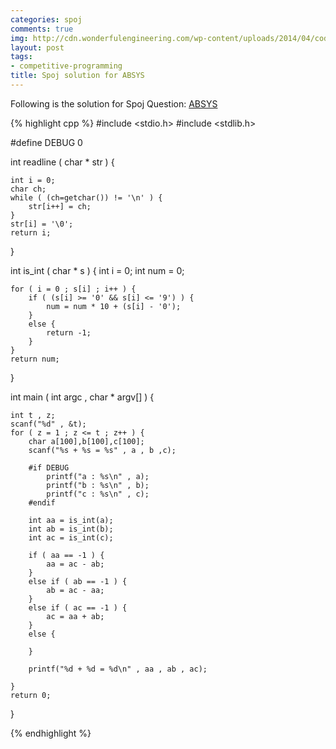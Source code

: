```yaml
---
categories: spoj
comments: true
img: http://cdn.wonderfulengineering.com/wp-content/uploads/2014/04/code-wallpaper-6.png
layout: post
tags:
- competitive-programming
title: Spoj solution for ABSYS
---
```


Following is the solution for Spoj Question: [ABSYS](http://www.spoj.com/problems/ABSYS/)

{% highlight cpp %}
#include <stdio.h>
#include <stdlib.h>

#define DEBUG 0

int readline ( char * str ) {

	int i = 0;
	char ch;
	while ( (ch=getchar()) != '\n' ) {
		str[i++] = ch;
	}
	str[i] = '\0';
	return i;
}

int is_int ( char * s ) {
	int i = 0;
	int num = 0;

	for ( i = 0 ; s[i] ; i++ ) {
		if ( (s[i] >= '0' && s[i] <= '9') ) {
			num = num * 10 + (s[i] - '0');
		}
		else {
			return -1;
		}
	}
	return num;
}

int main ( int argc , char * argv[] ) {

	int t , z;
	scanf("%d" , &t);
	for ( z = 1 ; z <= t ; z++ ) {
		char a[100],b[100],c[100];
		scanf("%s + %s = %s" , a , b ,c);

		#if DEBUG
			printf("a : %s\n" , a);
			printf("b : %s\n" , b);
			printf("c : %s\n" , c);
		#endif

		int aa = is_int(a);
		int ab = is_int(b);
		int ac = is_int(c);

		if ( aa == -1 ) {
			aa = ac - ab;
		}
		else if ( ab == -1 ) {
			ab = ac - aa;
		}
		else if ( ac == -1 ) {
			ac = aa + ab;
		}
		else {

		}

		printf("%d + %d = %d\n" , aa , ab , ac);

	}
	return 0;
}

{% endhighlight %}